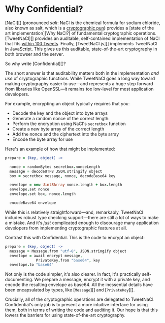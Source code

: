# Why Confidential?

[NaCl][] (pronounced _salt_: NaCl is the chemical formula for sodium chloride, also known as salt, which is a [cryptographic pun](https://en.wikipedia.org/wiki/Salt_(cryptography))) provides a [state of the art implementation][Why NaCl?] of fundamental cryptographic operations. [TweetNaCl][] provides an auditable, self-contained implementation of NaCl that fits [within 100 Tweets](https://twitter.com/tweetnacl). Finally, [TweetNaCl.js][] implements TweetNaCl in JavaScript. This gives us this auditable, state-of-the-art cryptography in both browser and the server.

So why write [Confidential][]?

The short answer is that auditability matters both in the implementation _and use_ of cryptographic functions. While TweetNaCl goes a long way toward making cryptography easier to use—and represents a huge step forward from libraries like OpenSSL—it remains too low-level for most application developers.

For example, encrypting an object typically requires that you:

- Decode the key and the object into byte arrays
- Generate a random nonce of the correct length
- Perform the encryption using NaCl's `secretbox` function
- Create a new byte array of the correct length
- Add the nonce and the ciphertext into the byte array
- Encode the byte array for use

Here's an example of how that might be implemented:

```coffeescript
prepare = (key, object) ->

  nonce = randomBytes secretbox.nonceLength
  message = decodeUTF8 JSON.stringify object
  box = secretbox message, nonce, decodeBase64 key

  envelope = new Uint8Array nonce.length + box.length
  envelope.set nonce
  envelope.set box, nonce.length

  encodeBase64 envelope
```

While this is relatively straightforward—and, remarkably, TweetNaCl includes robust type checking support—there are still a lot of ways to make a mistake. And it's _just_ complicated enough to discourage many application developers from implementing cryptographic features at all.

Contrast this with Confidential. This is the code to encrypt an object:

```coffeescript
prepare = (key, object) ->
  message = Message.from "utf-8", JSON.stringify object
  envelope = await encrypt message,  
              PrivateKey.from "base64", key
  envelope.to "base64"
```

Not only is the code simpler, it's also clearer. In fact, it's practically self-documenting. We prepare a message, encrypt it with a private key, and encode the resulting envelope as base64. All the inessential details have been encapsulated by types, like [`Message`][] and [`PrivateKey`][].

Crucially, all of the cryptographic operations are delegated to TweetNaCl. Confidential's only job is to present a more intuitive interface for using them, both in terms of writing the code and auditing it. Our hope is that this lowers the barriers for using state-of-the-art cryptography.
